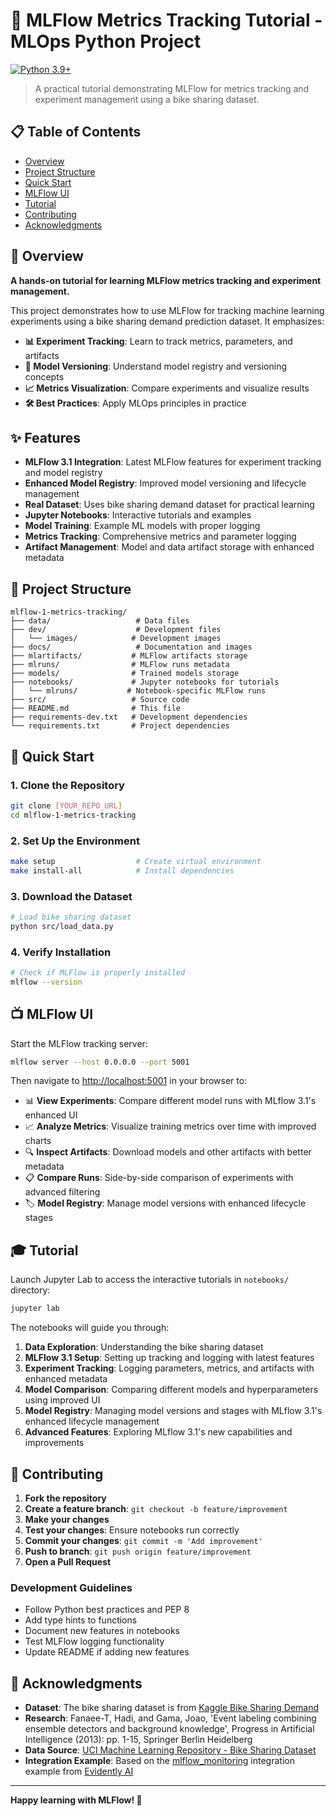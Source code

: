# 🚀 MLFlow Metrics Tracking Tutorial - MLOps Python Project

[![Python 3.9+](https://img.shields.io/badge/python-3.9+-blue.svg)](https://www.python.org/downloads/)

> A practical tutorial demonstrating MLFlow for metrics tracking and experiment management using a bike sharing dataset.

## 📋 Table of Contents

- [Overview](#-overview)
- [Project Structure](#-project-structure)
- [Quick Start](#-quick-start)
- [MLFlow UI](#-mlflow-ui)
- [Tutorial](#-tutorial)
- [Contributing](#-contributing)
- [Acknowledgments](#-acknowledgments)

## 🎯 Overview

**A hands-on tutorial for learning MLFlow metrics tracking and experiment management.**

This project demonstrates how to use MLFlow for tracking machine learning experiments using a bike sharing demand prediction dataset. It emphasizes:

- **📊 Experiment Tracking**: Learn to track metrics, parameters, and artifacts
- **🔄 Model Versioning**: Understand model registry and versioning concepts
- **📈 Metrics Visualization**: Compare experiments and visualize results
- **🛠️ Best Practices**: Apply MLOps principles in practice

## ✨ Features

- **MLFlow 3.1 Integration**: Latest MLFlow features for experiment tracking and model registry
- **Enhanced Model Registry**: Improved model versioning and lifecycle management
- **Real Dataset**: Uses bike sharing demand dataset for practical learning
- **Jupyter Notebooks**: Interactive tutorials and examples
- **Model Training**: Example ML models with proper logging
- **Metrics Tracking**: Comprehensive metrics and parameter logging
- **Artifact Management**: Model and data artifact storage with enhanced metadata

## 📂 Project Structure

```text
mlflow-1-metrics-tracking/
├── data/                   # Data files
├── dev/                    # Development files
│   └── images/            # Development images
├── docs/                   # Documentation and images
├── mlartifacts/           # MLFlow artifacts storage
├── mlruns/                # MLFlow runs metadata
├── models/                # Trained models storage
├── notebooks/             # Jupyter notebooks for tutorials
│   └── mlruns/           # Notebook-specific MLFlow runs
├── src/                   # Source code
├── README.md              # This file
├── requirements-dev.txt   # Development dependencies
└── requirements.txt       # Project dependencies
```

## 🚀 Quick Start

### 1. Clone the Repository

```bash
git clone [YOUR_REPO_URL]
cd mlflow-1-metrics-tracking
```

### 2. Set Up the Environment

```bash
make setup                  # Create virtual environment
make install-all            # Install dependencies
```

### 3. Download the Dataset

```bash
# Load bike sharing dataset
python src/load_data.py
```

### 4. Verify Installation

```bash
# Check if MLFlow is properly installed
mlflow --version
```

## 📺 MLFlow UI

Start the MLFlow tracking server:

```bash
mlflow server --host 0.0.0.0 --port 5001
```

Then navigate to [http://localhost:5001](http://localhost:5001) in your browser to:

- 📊 **View Experiments**: Compare different model runs with MLflow 3.1's enhanced UI
- 📈 **Analyze Metrics**: Visualize training metrics over time with improved charts
- 🔍 **Inspect Artifacts**: Download models and other artifacts with better metadata
- 📋 **Compare Runs**: Side-by-side comparison of experiments with advanced filtering
- 🏷️ **Model Registry**: Manage model versions with enhanced lifecycle stages

## 🎓 Tutorial

Launch Jupyter Lab to access the interactive tutorials in `notebooks/` directory:

```bash
jupyter lab
```

The notebooks will guide you through:

1. **Data Exploration**: Understanding the bike sharing dataset
2. **MLFlow 3.1 Setup**: Setting up tracking and logging with latest features
3. **Experiment Tracking**: Logging parameters, metrics, and artifacts with enhanced metadata
4. **Model Comparison**: Comparing different models and hyperparameters using improved UI
5. **Model Registry**: Managing model versions and stages with MLflow 3.1's enhanced lifecycle management
6. **Advanced Features**: Exploring MLflow 3.1's new capabilities and improvements

## 🤝 Contributing

1. **Fork the repository**
2. **Create a feature branch**: `git checkout -b feature/improvement`
3. **Make your changes**
4. **Test your changes**: Ensure notebooks run correctly
5. **Commit your changes**: `git commit -m 'Add improvement'`
6. **Push to branch**: `git push origin feature/improvement`
7. **Open a Pull Request**

### Development Guidelines

- Follow Python best practices and PEP 8
- Add type hints to functions
- Document new features in notebooks
- Test MLFlow logging functionality
- Update README if adding new features

## 🙏 Acknowledgments

- **Dataset**: The bike sharing dataset is from [Kaggle Bike Sharing Demand](https://www.kaggle.com/c/bike-sharing-demand/data)
- **Research**: Fanaee-T, Hadi, and Gama, Joao, 'Event labeling combining ensemble detectors and background knowledge', Progress in Artificial Intelligence (2013): pp. 1-15, Springer Berlin Heidelberg
- **Data Source**: [UCI Machine Learning Repository - Bike Sharing Dataset](https://archive.ics.uci.edu/ml/datasets/bike+sharing+dataset)
- **Integration Example**: Based on the [mlflow_monitoring](https://github.com/evidentlyai/evidently/tree/main/examples/integrations/mlflow_monitoring) integration example from [Evidently AI](https://www.evidentlyai.com/)

---

**Happy learning with MLFlow! 🎉**

